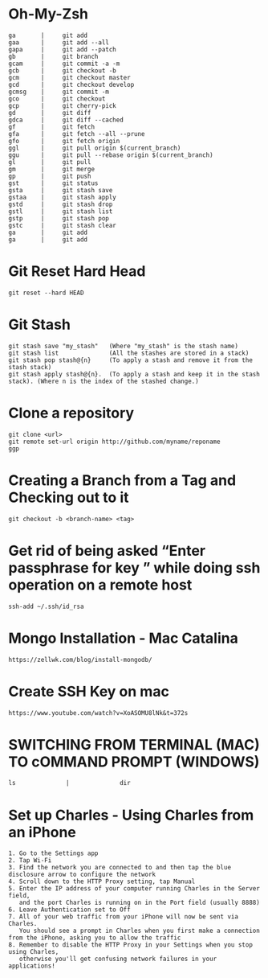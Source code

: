# Oh-My-Zsh

    ga       |     git add
    gaa      |     git add --all
    gapa     |     git add --patch
    gb       |     git branch
    gcam     |     git commit -a -m
    gcb      |     git checkout -b
    gcm      |     git checkout master
    gcd      |     git checkout develop
    gcmsg    |     git commit -m
    gco      |     git checkout
    gcp      |     git cherry-pick
    gd       |     git diff
    gdca     |     git diff --cached
    gf       |     git fetch
    gfa      |     git fetch --all --prune
    gfo      |     git fetch origin
    ggl      |     git pull origin $(current_branch)
    ggu      |     git pull --rebase origin $(current_branch)
    gl       |     git pull
    gm       |     git merge
    gp       |     git push
    gst      |     git status
    gsta     |     git stash save
    gstaa    |     git stash apply
    gstd     |     git stash drop
    gstl     |     git stash list
    gstp     |     git stash pop
    gstc     |     git stash clear
    ga       |     git add
    ga       |     git add


# Git Reset Hard Head
    git reset --hard HEAD

# Git Stash

    git stash save "my_stash"   (Where "my_stash" is the stash name)
    git stash list              (All the stashes are stored in a stack)
    git stash pop stash@{n}     (To apply a stash and remove it from the stash stack)
    git stash apply stash@{n}.  (To apply a stash and keep it in the stash stack). (Where n is the index of the stashed change.)
    
# Clone a repository
    
    git clone <url>
    git remote set-url origin http://github.com/myname/reponame
    ggp
    
# Creating a Branch from a Tag and Checking out to it

    git checkout -b <branch-name> <tag>
    
# Get rid of being asked “Enter passphrase for key ” while doing ssh operation on a remote host

    ssh-add ~/.ssh/id_rsa

# Mongo Installation - Mac Catalina

    https://zellwk.com/blog/install-mongodb/

# Create SSH Key on mac

    https://www.youtube.com/watch?v=XoASOMU8lNk&t=372s
    
    
# SWITCHING FROM TERMINAL (MAC) TO cOMMAND PROMPT (WINDOWS) 

    ls              |              dir

# Set up Charles - Using Charles from an iPhone

    1. Go to the Settings app
    2. Tap Wi-Fi
    3. Find the network you are connected to and then tap the blue disclosure arrow to configure the network
    4. Scroll down to the HTTP Proxy setting, tap Manual
    5. Enter the IP address of your computer running Charles in the Server field, 
       and the port Charles is running on in the Port field (usually 8888)
    6. Leave Authentication set to Off
    7. All of your web traffic from your iPhone will now be sent via Charles. 
       You should see a prompt in Charles when you first make a connection from the iPhone, asking you to allow the traffic
    8. Remember to disable the HTTP Proxy in your Settings when you stop using Charles, 
       otherwise you'll get confusing network failures in your applications!
    
